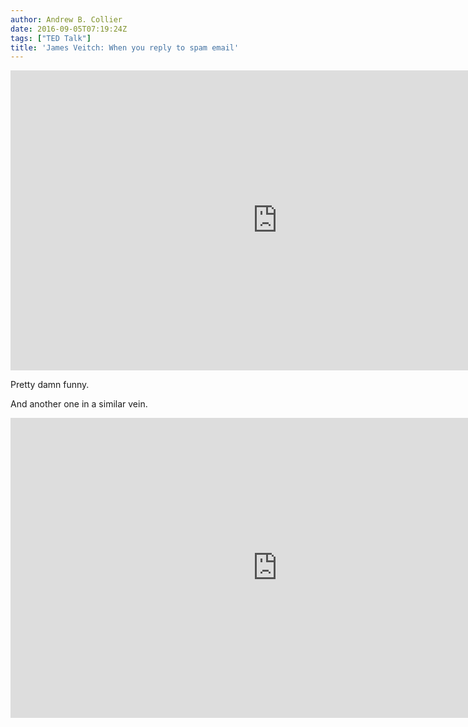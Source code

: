 ```yaml
---
author: Andrew B. Collier
date: 2016-09-05T07:19:24Z
tags: ["TED Talk"]
title: 'James Veitch: When you reply to spam email'
---
```


<!--more-->

<iframe src="https://embed-ssl.ted.com/talks/james_veitch_this_is_what_happens_when_you_reply_to_spam_email.html" width="854" height="480" frameborder="0" scrolling="no" webkitAllowFullScreen mozallowfullscreen allowFullScreen></iframe>

Pretty damn funny.

And another one in a similar vein.

<iframe src="https://embed-ssl.ted.com/talks/james_veitch_the_agony_of_trying_to_unsubscribe.html" width="854" height="480" frameborder="0" scrolling="no" webkitAllowFullScreen mozallowfullscreen allowFullScreen></iframe>
